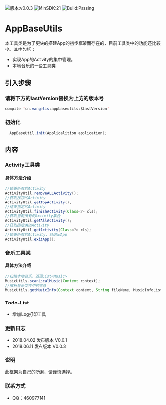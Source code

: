 ![版本:v0.0.3](https://img.shields.io/badge/jCenter-0.0.3-green.svg)
![MinSDK:21](https://img.shields.io/badge/minSdk-21-orange.svg)
![Build:Passing](https://img.shields.io/teamcity/codebetter/bt428.svg)


# AppBaseUtils
本工具类是为了更快的搭建App的初步框架而存在的，目前工具类中的功能还比较少。其中包括：
* 实现App的Activity的集中管理。
* 本地音乐的一些工具类

## 引入步骤
### 请将下方的lastVersion替换为上方的版本号
```Java
compile 'cn.vangelis:appbaseutils:$lastVersion'
```
### 初始化
```Java
  AppBaseUtil.init(Applicalition application);
```
## 内容
### Activity工具类
#### 具体方法介绍
```Java
//销毁所有的Activity
ActivityUtil.removeALLActivity();
//获取栈顶的Activity
ActivityUtil.getTopActivity();
//结束指定的Activity
ActivityUtil.finishActivity(Class<?> cls);
//获取当前所有的Activity集合
ActivityUtil.getAllActivity();
//获取指定类的Activity
ActivityUtil.getActivity(Class<?> cls);
//销毁所有的Activity，且退出App
ActivityUtil.exitApp();
```
### 音乐工具类
#### 具体方法介绍
```Java
//扫描本地音乐，返回List<Music>
MusicUtils.scanLocalMusic(Context context);
//解析音乐文件中的信息
MusicUtils.getMusicInfo(Context context, String fileName, MusicInfoListener listener);
```
### Todo-List
* 增加Log打印工具
### 更新日志
* 2018.04.02 发布版本 V0.0.1
* 2018.06.11 发布版本 V0.0.3
### 说明
此框架为自己的所用，请谨慎选择。
### 联系方式
* QQ：460977141
